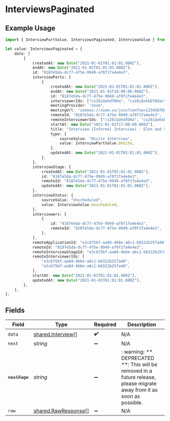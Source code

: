 # InterviewsPaginated

## Example Usage

```typescript
import { InterviewPartValue, InterviewsPaginated, InterviewValue } from "@stackone/stackone-client-ts/sdk/models/shared";

let value: InterviewsPaginated = {
    data: [
        {
            createdAt: new Date("2021-01-01T01:01:01.000Z"),
            endAt: new Date("2021-01-01T01:01:01.000Z"),
            id: "8187e5da-dc77-475e-9949-af0f1fa4e4e3",
            interviewParts: [
                {
                    createdAt: new Date("2021-01-01T01:01:01.000Z"),
                    endAt: new Date("2021-01-01T18:00:00.000Z"),
                    id: "8187e5da-dc77-475e-9949-af0f1fa4e4e3",
                    interviewerIds: ["cx28iQahdfDHa", "cx28iQokkD78das"],
                    meetingProvider: "zoom",
                    meetingUrl: "zoomus://zoom.us/join?confno=123456789",
                    remoteId: "8187e5da-dc77-475e-9949-af0f1fa4e4e3",
                    remoteInterviewerIds: ["cx28iQahdfDHa", "cx28iQokkD78das"],
                    startAt: new Date("2021-01-01T17:00:00.000Z"),
                    title: "Interview (Informal Interview) - Elon and StackOne",
                    type: {
                        sourceValue: "Onsite Interview",
                        value: InterviewPartValue.OnSite,
                    },
                    updatedAt: new Date("2021-01-01T01:01:01.000Z"),
                },
            ],
            interviewStage: {
                createdAt: new Date("2021-01-01T01:01:01.000Z"),
                id: "8187e5da-dc77-475e-9949-af0f1fa4e4e3",
                remoteId: "8187e5da-dc77-475e-9949-af0f1fa4e4e3",
                updatedAt: new Date("2021-01-01T01:01:01.000Z"),
            },
            interviewStatus: {
                sourceValue: "Unscheduled",
                value: InterviewValue.Unscheduled,
            },
            interviewers: [
                {
                    id: "8187e5da-dc77-475e-9949-af0f1fa4e4e3",
                    remoteId: "8187e5da-dc77-475e-9949-af0f1fa4e4e3",
                },
            ],
            remoteApplicationId: "e3cb75bf-aa84-466e-a6c1-b8322b257a48",
            remoteId: "8187e5da-dc77-475e-9949-af0f1fa4e4e3",
            remoteInterviewStageId: "e3cb75bf-aa84-466e-a6c1-b8322b257a48",
            remoteInterviewerIds: [
                "e3cb75bf-aa84-466e-a6c1-b8322b257a48",
                "e3cb75bf-aa84-466e-a6c1-b8322b257a48",
            ],
            startAt: new Date("2021-01-01T01:01:01.000Z"),
            updatedAt: new Date("2021-01-01T01:01:01.000Z"),
        },
    ],
};
```

## Fields

| Field                                                                                                                   | Type                                                                                                                    | Required                                                                                                                | Description                                                                                                             |
| ----------------------------------------------------------------------------------------------------------------------- | ----------------------------------------------------------------------------------------------------------------------- | ----------------------------------------------------------------------------------------------------------------------- | ----------------------------------------------------------------------------------------------------------------------- |
| `data`                                                                                                                  | [shared.Interview](../../../sdk/models/shared/interview.md)[]                                                           | :heavy_check_mark:                                                                                                      | N/A                                                                                                                     |
| `next`                                                                                                                  | *string*                                                                                                                | :heavy_minus_sign:                                                                                                      | N/A                                                                                                                     |
| ~~`nextPage`~~                                                                                                          | *string*                                                                                                                | :heavy_minus_sign:                                                                                                      | : warning: ** DEPRECATED **: This will be removed in a future release, please migrate away from it as soon as possible. |
| `raw`                                                                                                                   | [shared.RawResponse](../../../sdk/models/shared/rawresponse.md)[]                                                       | :heavy_minus_sign:                                                                                                      | N/A                                                                                                                     |